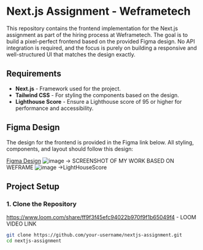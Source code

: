 # Next.js Assignment - Weframetech

This repository contains the frontend implementation for the Next.js assignment as part of the hiring process at Weframetech. The goal is to build a pixel-perfect frontend based on the provided Figma design. No API integration is required, and the focus is purely on building a responsive and well-structured UI that matches the design exactly.

## Requirements

- **Next.js** - Framework used for the project.
- **Tailwind CSS** - For styling the components based on the design.
- **Lighthouse Score** - Ensure a Lighthouse score of 95 or higher for performance and accessibility.

## Figma Design

The design for the frontend is provided in the Figma link below. All styling, components, and layout should follow this design:

[Figma Design](https://www.figma.com/design/HU82tAa3fGGf5NVyBZgUOu/next-js?t=7Ab7Gsm0k0NXjBAu-1)
![image](https://github.com/user-attachments/assets/5e52bc90-0bcc-41d2-9bee-809ede100071) -> SCREENSHOT OF MY WORK BASED ON WEFRAME
![image](https://github.com/user-attachments/assets/f4232703-b966-474f-8ca7-55eea3756dad) ->LightHouseScore 



## Project Setup

### 1. Clone the Repository
https://www.loom.com/share/ff9f3f45efc94022b970f9f1b65049f4 - LOOM VIDEO LINK 


```bash
git clone https://github.com/your-username/nextjs-assignment.git
cd nextjs-assignment
